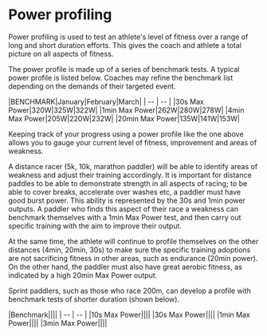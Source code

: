 # Power profiling

Power profiling is used to test an athlete's level of fitness over a range of long and short duration efforts. This gives the coach and athlete a total picture on all aspects of fitness.

The power profile is made up of a series of benchmark tests. A typical power profile is listed below. Coaches may refine the benchmark list depending on the demands of their targeted event.

|BENCHMARK|January|February|March|
| -- | -- |
|30s Max Power|320W|325W|322W|
|1min Max Power|262W|280W|278W|
|4min Max Power|205W|220W|232W|
|20min Max Power|135W|141W|153W|

Keeping track of your progress using a power profile like the one above allows you to gauge your current level of fitness, improvement and areas of weakness.

A distance racer (5k, 10k, marathon paddler) will be able to identify areas of weakness and adjust their training accordingly. It is important for distance paddles to be able to demonstrate strength in all aspects of racing; to be able to cover breaks, accelerate over washes etc, a paddler must have good burst power. This ability is represented by the 30s and 1min power outputs. A paddler who finds this aspect of their race a weakness can benchmark themselves with a 1min Max Power test, and then carry out specific training with the aim to improve their output.

At the same time, the athlete will continue to profile themselves on the other distances (4min, 20min, 30s) to make sure the specific training adoptions are not sacrificing fitness in other areas, such as endurance (20min power). On the other hand, the paddler must also have great aerobic fitness, as indicated by a high 20min Max Power output.

Sprint paddlers, such as those who race 200m, can develop a profile with benchmark tests of shorter duration (shown below).

|Benchmark||||
| -- | -- |
|10s Max Power||||
|30s Max Power||||
|1min Max Power||||
|3min Max Power||||
